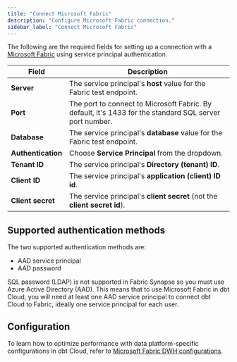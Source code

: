 ```yaml
---
title: "Connect Microsoft Fabric"
description: "Configure Microsoft Fabric connection."
sidebar_label: "Connect Microsoft Fabric"
---
```


The following are the required fields for setting up a connection with a [Microsoft Fabric](https://docs.starburst.io/starburst-enterprise/index.html) using service principal authentication. 

| Field | Description |
| --- | --- |
| **Server** | The service principal's **host** value for the Fabric test endpoint. |
| **Port** | The port to connect to Microsoft Fabric. By default, it's 1433 for the standard SQL server port number. |
| **Database** | The service principal's **database** value for the Fabric test endpoint. |
| **Authentication** | Choose **Service Principal** from the dropdown. | 
| **Tenant ID** | The service principal's **Directory (tenant) ID**. |
| **Client ID** | The service principal's **application (client) ID id**. |
| **Client secret** | The service principal's **client secret** (not the **client secret id**). |  


## Supported authentication methods
The two supported authentication methods are: 
- AAD service principal
- AAD password

SQL password (LDAP) is not supported in Fabric Synapse so you must use Azure Active Directory (AAD). This means that to use Microsoft Fabric in dbt Cloud, you will need at least one AAD service principal to connect dbt Cloud to Fabric, ideally one service principal for each user.

## Configuration 

To learn how to optimize performance with data platform-specific configurations in dbt Cloud, refer to [Microsoft Fabric DWH configurations](/reference/resource-configs/fabric-configs).
